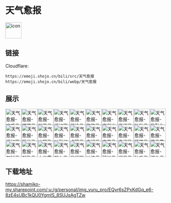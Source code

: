 # 天气愈报
<img src="https://emoji.shojo.cn/bili/src/天气愈报/icon.png" width="50" height="50" alt="icon">

## 链接
Cloudflare:
```
https://emoji.shojo.cn/bili/src/天气愈报
https://emoji.shojo.cn/bili/webp/天气愈报
```
## 展示
<img src="https://emoji.shojo.cn/bili/src/天气愈报/天气愈报-欢呼云.png" width="50" height="50" alt="天气愈报-欢呼云"><img src="https://emoji.shojo.cn/bili/src/天气愈报/天气愈报-猫猫云.png" width="50" height="50" alt="天气愈报-猫猫云"><img src="https://emoji.shojo.cn/bili/src/天气愈报/天气愈报-躺平云.png" width="50" height="50" alt="天气愈报-躺平云"><img src="https://emoji.shojo.cn/bili/src/天气愈报/天气愈报-汗如雨下.png" width="50" height="50" alt="天气愈报-汗如雨下"><img src="https://emoji.shojo.cn/bili/src/天气愈报/天气愈报-可怜云.png" width="50" height="50" alt="天气愈报-可怜云"><img src="https://emoji.shojo.cn/bili/src/天气愈报/天气愈报-狗狗云.png" width="50" height="50" alt="天气愈报-狗狗云"><img src="https://emoji.shojo.cn/bili/src/天气愈报/天气愈报-突然出现.png" width="50" height="50" alt="天气愈报-突然出现"><img src="https://emoji.shojo.cn/bili/src/天气愈报/天气愈报-干杯云.png" width="50" height="50" alt="天气愈报-干杯云"><img src="https://emoji.shojo.cn/bili/src/天气愈报/天气愈报-贴贴云.png" width="50" height="50" alt="天气愈报-贴贴云"><img src="https://emoji.shojo.cn/bili/src/天气愈报/天气愈报-我融化了.png" width="50" height="50" alt="天气愈报-我融化了"><img src="https://emoji.shojo.cn/bili/src/天气愈报/天气愈报-泪如雨下.png" width="50" height="50" alt="天气愈报-泪如雨下"><img src="https://emoji.shojo.cn/bili/src/天气愈报/天气愈报-睡觉云.png" width="50" height="50" alt="天气愈报-睡觉云"><img src="https://emoji.shojo.cn/bili/src/天气愈报/天气愈报-冲呀云.png" width="50" height="50" alt="天气愈报-冲呀云"><img src="https://emoji.shojo.cn/bili/src/天气愈报/天气愈报-吐彩虹.png" width="50" height="50" alt="天气愈报-吐彩虹"><img src="https://emoji.shojo.cn/bili/src/天气愈报/天气愈报-点赞云.png" width="50" height="50" alt="天气愈报-点赞云"><img src="https://emoji.shojo.cn/bili/src/天气愈报/天气愈报-自闭云.png" width="50" height="50" alt="天气愈报-自闭云"><img src="https://emoji.shojo.cn/bili/src/天气愈报/天气愈报-害羞云.png" width="50" height="50" alt="天气愈报-害羞云"><img src="https://emoji.shojo.cn/bili/src/天气愈报/天气愈报-电视云.png" width="50" height="50" alt="天气愈报-电视云"><img src="https://emoji.shojo.cn/bili/src/天气愈报/天气愈报-腼腆云.png" width="50" height="50" alt="天气愈报-腼腆云"><img src="https://emoji.shojo.cn/bili/src/天气愈报/天气愈报-猫云震惊.png" width="50" height="50" alt="天气愈报-猫云震惊"><img src="https://emoji.shojo.cn/bili/src/天气愈报/天气愈报-气球云.png" width="50" height="50" alt="天气愈报-气球云"><img src="https://emoji.shojo.cn/bili/src/天气愈报/天气愈报-起飞云.png" width="50" height="50" alt="天气愈报-起飞云"><img src="https://emoji.shojo.cn/bili/src/天气愈报/天气愈报-大发雷霆.png" width="50" height="50" alt="天气愈报-大发雷霆"><img src="https://emoji.shojo.cn/bili/src/天气愈报/天气愈报-努力云.png" width="50" height="50" alt="天气愈报-努力云"><img src="https://emoji.shojo.cn/bili/src/天气愈报/天气愈报-星星眼.png" width="50" height="50" alt="天气愈报-星星眼"><img src="https://emoji.shojo.cn/bili/src/天气愈报/天气愈报-冲浪云.png" width="50" height="50" alt="天气愈报-冲浪云"><img src="https://emoji.shojo.cn/bili/src/天气愈报/天气愈报-颤抖云.png" width="50" height="50" alt="天气愈报-颤抖云"><img src="https://emoji.shojo.cn/bili/src/天气愈报/天气愈报-问号云.png" width="50" height="50" alt="天气愈报-问号云"><img src="https://emoji.shojo.cn/bili/src/天气愈报/天气愈报-秋千云.png" width="50" height="50" alt="天气愈报-秋千云"><img src="https://emoji.shojo.cn/bili/src/天气愈报/天气愈报-探头云.png" width="50" height="50" alt="天气愈报-探头云">

## 下载地址

https://shamiko-my.sharepoint.com/:u:/g/personal/img_yuru_pro/EQyr6sZPxKdGq_e6-8zE4sUBc1kQU0YgmIS_8SUJsAgTZw